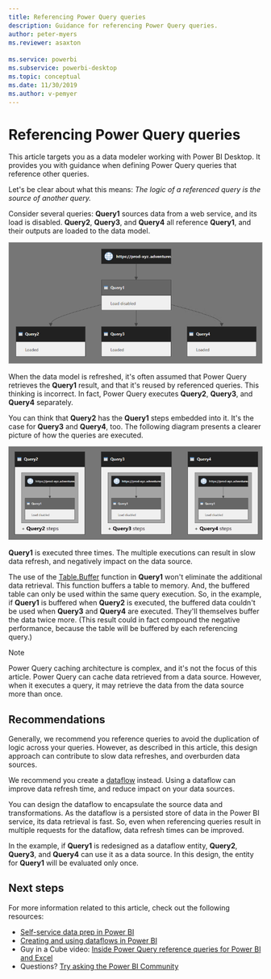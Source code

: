 ```yaml
---
title: Referencing Power Query queries
description: Guidance for referencing Power Query queries.
author: peter-myers
ms.reviewer: asaxton

ms.service: powerbi
ms.subservice: powerbi-desktop
ms.topic: conceptual
ms.date: 11/30/2019
ms.author: v-pemyer
---
```


# Referencing Power Query queries

This article targets you as a data modeler working with Power BI Desktop. It provides you with guidance when defining Power Query queries that reference other queries.

Let's be clear about what this means: _The logic of a referenced query is the source of another query._

Consider several queries: **Query1** sources data from a web service, and its load is disabled. **Query2**, **Query3**, and **Query4** all reference **Query1**, and their outputs are loaded to the data model.

![Query Dependencies view, displaying queries described in the previous paragraph.](media/power-query-referenced-queries/query-dependencies-web-service.png)

When the data model is refreshed, it's often assumed that Power Query retrieves the **Query1** result, and that it's reused by referenced queries. This thinking is incorrect. In fact, Power Query executes **Query2**, **Query3**, and **Query4** separately.

You can think that **Query2** has the **Query1** steps embedded into it. It's the case for **Query3** and **Query4**, too. The following diagram presents a clearer picture of how the queries are executed.

![A modified version of the Query Dependencies view, displaying Query 2, Query 3, and Query 4. Each of the three queries has Query 1 embedded within it.](media/power-query-referenced-queries/query-dependencies-web-service-concept.png)

**Query1** is executed three times. The multiple executions can result in slow data refresh, and negatively impact on the data source.

The use of the [Table.Buffer](/powerquery-m/table-buffer) function in **Query1** won't eliminate the additional data retrieval. This function buffers a table to memory. And, the buffered table can only be used within the same query execution. So, in the example, if **Query1** is buffered when **Query2** is executed, the buffered data couldn't be used when **Query3** and **Query4** are executed. They'll themselves buffer the data twice more. (This result could in fact compound the negative performance, because the table will be buffered by each referencing query.)

> [!NOTE]
> Power Query caching architecture is complex, and it's not the focus of this article. Power Query can cache data retrieved from a data source. However, when it executes a query, it may retrieve the data from the data source more than once.

## Recommendations

Generally, we recommend you reference queries to avoid the duplication of logic across your queries. However, as described in this article, this design approach can contribute to slow data refreshes, and overburden data sources.

We recommend you create a [dataflow](../service-dataflows-overview.md) instead. Using a dataflow can improve data refresh time, and reduce impact on your data sources.

You can design the dataflow to encapsulate the source data and transformations. As the dataflow is a persisted store of data in the Power BI service, its data retrieval is fast. So, even when referencing queries result in multiple requests for the dataflow, data refresh times can be improved.

In the example, if **Query1** is redesigned as a dataflow entity, **Query2**, **Query3**, and **Query4** can use it as a data source. In this design, the entity for **Query1** will be evaluated only once.

## Next steps

For more information related to this article, check out the following resources:

- [Self-service data prep in Power BI](../service-dataflows-overview.md)
- [Creating and using dataflows in Power BI](../service-dataflows-create-use.md)
- Guy in a Cube video: [Inside Power Query reference queries for Power BI and Excel](https://www.youtube.com/watch?v=3uKNNZqBIkg)
- Questions? [Try asking the Power BI Community](https://community.powerbi.com/)

